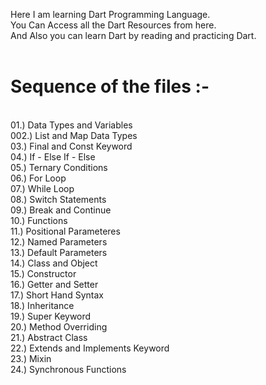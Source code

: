 Here I am learning Dart Programming Language.
<br>
You Can Access all the Dart Resources from here.
<br>
And Also you can learn Dart by reading and practicing Dart.
<br>
<br>
<h1>Sequence of the files :- </h1>
<br>
01.) Data Types and Variables <br>
002.) List and Map Data Types <br>
03.) Final and Const Keyword <br>
04.) If - Else If - Else <br>
05.) Ternary Conditions <br>
06.) For Loop <br>
07.) While Loop <br>
08.) Switch Statements <br>
09.) Break and Continue <br>
10.) Functions <br>
11.) Positional Parameteres <br>
12.) Named Parameters <br>
13.) Default Parameters <br>
14.) Class and Object <br>
15.) Constructor <br>
16.) Getter and Setter <br>
17.) Short Hand Syntax <br>
18.) Inheritance <br>
19.) Super Keyword <br>
20.) Method Overriding <br>
21.) Abstract Class <br>
22.) Extends and Implements Keyword <br>
23.) Mixin <br>
24.) Synchronous Functions <br>